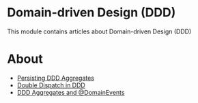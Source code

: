 # Domain-driven Design (DDD)

This module contains articles about Domain-driven Design (DDD)

# About

- [Persisting DDD Aggregates](https://www.baeldung.com/spring-persisting-ddd-aggregates)
- [Double Dispatch in DDD](https://www.baeldung.com/ddd-double-dispatch)
- [DDD Aggregates and @DomainEvents](https://www.baeldung.com/spring-data-ddd)
